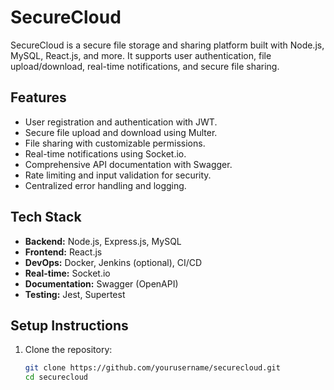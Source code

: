# SecureCloud

SecureCloud is a secure file storage and sharing platform built with Node.js, MySQL, React.js, and more. It supports user authentication, file upload/download, real-time notifications, and secure file sharing.

## Features

- User registration and authentication with JWT.
- Secure file upload and download using Multer.
- File sharing with customizable permissions.
- Real-time notifications using Socket.io.
- Comprehensive API documentation with Swagger.
- Rate limiting and input validation for security.
- Centralized error handling and logging.

## Tech Stack

- **Backend:** Node.js, Express.js, MySQL
- **Frontend:** React.js
- **DevOps:** Docker, Jenkins (optional), CI/CD
- **Real-time:** Socket.io
- **Documentation:** Swagger (OpenAPI)
- **Testing:** Jest, Supertest

## Setup Instructions

1. Clone the repository:
   ```bash
   git clone https://github.com/yourusername/securecloud.git
   cd securecloud
